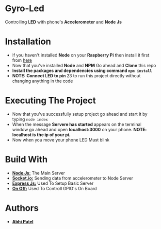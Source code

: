 # Gyro-Led
<p>Controlling <b>LED</b> with phone's <b>Accelerometer</b> and <b>Node Js</b></p>

# Installation
<ul>
<li>If you haven't installed <b>Node</b> on your <b>Raspberry Pi</b> then install it first from <a href="https://joshondesign.com/2013/10/23/noderpi">here</a></li>
<li>Now that you've installed <b>Node</b> and <b>NPM</b> Go ahead and <b>Clone</b> this repo</li>
<li><b>Install the packages and dependencies using command <code>npm install</code>
<li><strong>NOTE:</strong> Connect <b>LED</b> to pin </b>23</b> to run this project directly without changing anything in the code</li>
</ul>

# Executing The Project
<ul>
<li>Now that you've successfully setup project go ahead and start it by typing <code>node index</code></li>
<li>When the message <b>Servere has started</b> appears on the terminal window go ahead and open <b>localhost:3000</b> on your phone. <b>NOTE: localhost is the ip of your pi.</b></li>
<li>Now when you move your phone LED Must blink</li>
</ul>

# Build With
<ul>
<li><b><a href="https://nodejs.org">Node Js:</a></b> The Main Server</li>
<li><b><a href="https://socket.io">Socket.io:</a></b> Sending data from accelerometer to Node Server</li>
<li><b><a href="https://expressjs.com/">Express Js:</a></b> Used To Setup Basic Server</li>
<li><b><a href="https://www.npmjs.com/package/onoff">On Off:</a></b> Used To Controll GPIO's On Board</li>
</ul>

# Authors
<ul>
<li><b><a href="https://github.com/Abhi10699/">Abhi Patel</a></b></li>
</ul>
